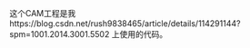 这个CAM工程是我https://blog.csdn.net/rush9838465/article/details/114291144?spm=1001.2014.3001.5502
上使用的代码。